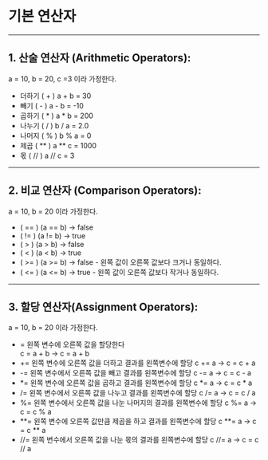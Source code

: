 # 기본 연산자 
--------------------------------------------------------
## 1. 산술 연산자 (Arithmetic Operators):
 a = 10, b = 20, c =3 이라 가정한다.

* 더하기  ( + )   a + b = 30 
* 빼기   ( - )   a - b = -10  
* 곱하기 ( * )   a * b = 200  
* 나누기 ( / )   b / a = 2.0  
* 나머지 ( % )   b % a = 0  
* 제곱  ( ** )   a ** c = 1000  
* 몫    ( // )   a // c = 3
--------------------------------------------------------

## 2. 비교 연산자 (Comparison Operators):
 a = 10, b = 20 이라 가정한다.
 
 *  ( == )   (a == b) → false
 *  ( != )   (a != b) →  true
 *  ( > )   (a > b) →  false
 *  ( < )   (a < b) →  true
 * ( >= )   (a >= b) →  false  - 왼쪽 값이 오른쪽 값보다 크거나 동일하다.
 * ( <= )   (a <= b) →  true   - 왼쪽 값이 오른쪽 값보다 작거나 동일하다.

--------------------------------------------------------

## 3. 할당 연산자(Assignment Operators):
 a = 10, b = 20 이라 가정한다.
 
 * =	왼쪽 변수에 오른쪽 값을 할당한다	
  c = a + b → c = a + b
 * +=	왼쪽 변수에 오른쪽 값을 더하고 결과를 왼쪽변수에 할당	c += a → c = c + a
 * -=	왼쪽 변수에서 오른쪽 값을 빼고 결과를 왼쪽변수에 할당	c -= a → c = c - a
 * *=	왼쪽 변수에 오른쪽 값을 곱하고 결과를 왼쪽변수에 할당	c *= a → c = c * a
 * /=	왼쪽 변수에서 오른쪽 값을 나누고 결과를 왼쪽변수에 할당	c /= a → c = c / a
 * %=	왼쪽 변수에서 오른쪽 값을 나눈 나머지의 결과를 왼쪽변수에 할당	c %= a → c = c % a
 * **=	왼쪽 변수에 오른쪽 값만큼 제곱을 하고 결과를 왼쪽변수에 할당	c **= a → c = c ** a
 * //=	왼쪽 변수에서 오른쪽 값을 나눈 몫의 결과를 왼쪽변수에 할당	c //= a → c = c // a
